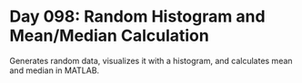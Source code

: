 # Day 098: Random Histogram and Mean/Median Calculation

Generates random data, visualizes it with a histogram, and calculates mean and median in MATLAB.
